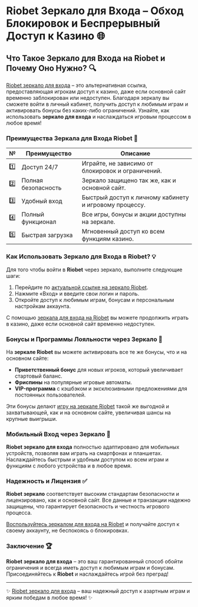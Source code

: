 # Riobet Зеркало для Входа – Обход Блокировок и Беспрерывный Доступ к Казино 🌐

## Что Такое Зеркало для Входа на Riobet и Почему Оно Нужно? 🔍

[Riobet зеркало для входа](https://brandplay.link/7xBLTPyj) – это альтернативная ссылка, предоставляющая игрокам доступ к казино, даже если основной сайт временно заблокирован или недоступен. Благодаря зеркалу вы сможете войти в личный кабинет, получить доступ к любимым играм и активировать бонусы без каких-либо ограничений. Узнайте, как использовать **зеркало для входа** и наслаждаться игровым процессом в любое время!

### Преимущества Зеркала для Входа Riobet 🎯

| № | Преимущество | Описание |
|---|--------------|----------|
| 1️⃣ | Доступ 24/7 | Играйте, не зависимо от блокировок и ограничений. |
| 2️⃣ | Полная безопасность | Зеркало защищено так же, как и основной сайт. |
| 3️⃣ | Удобный вход | Быстрый доступ к личному кабинету и игровому процессу. |
| 4️⃣ | Полный функционал | Все игры, бонусы и акции доступны на зеркале. |
| 5️⃣ | Быстрая загрузка | Мгновенный доступ ко всем функциям казино. |

### Как Использовать Зеркало для Входа в Riobet? 💡

Для того чтобы войти в **Riobet** через зеркало, выполните следующие шаги:

1. Перейдите по [актуальной ссылке на зеркало Riobet](https://brandplay.link/7xBLTPyj).
2. Нажмите «Вход» и введите свои логин и пароль.
3. Откройте доступ к любимым играм, бонусам и персональным настройкам аккаунта.

С помощью [зеркала для входа на Riobet](https://brandplay.link/7xBLTPyj) вы можете продолжить играть в казино, даже если основной сайт временно недоступен.

### Бонусы и Программы Лояльности через Зеркало 🎁

На **зеркале Riobet** вы можете активировать все те же бонусы, что и на основном сайте:

- **Приветственный бонус** для новых игроков, который увеличивает стартовый баланс.
- **Фриспины** на популярные игровые автоматы.
- **VIP-программа** с кэшбэком и эксклюзивными предложениями для постоянных пользователей.

Эти бонусы делают [игру на зеркале Riobet](https://brandplay.link/7xBLTPyj) такой же выгодной и захватывающей, как и на основном сайте, увеличивая шансы на крупные выигрыши.

### Мобильный Вход через Зеркало 📱

**Riobet зеркало для входа** полностью адаптировано для мобильных устройств, позволяя вам играть на смартфонах и планшетах. Наслаждайтесь быстрым и удобным доступом ко всем играм и функциям с любого устройства и в любое время.

### Надежность и Лицензия ✅

**Riobet зеркало** соответствует высоким стандартам безопасности и лицензировано, как и основной сайт. Все данные и транзакции надежно защищены, что гарантирует безопасность и честность игрового процесса.

[Воспользуйтесь зеркалом для входа на Riobet](https://brandplay.link/7xBLTPyj) и получайте доступ к своему аккаунту, не беспокоясь о блокировках.

### Заключение 🏆

**Riobet зеркало для входа** – это ваш гарантированный способ обойти ограничения и всегда иметь доступ к любимым играм и бонусам. Присоединяйтесь к **Riobet** и наслаждайтесь игрой без преград!

---

✨ [Riobet зеркало для входа](https://brandplay.link/7xBLTPyj) – ваш надежный доступ к азартным играм и ярким победам в любое время! ✨
